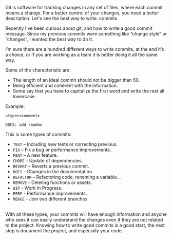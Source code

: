 
Git is software for tracking changes in any set of files, where each commit means a change. For a better control of your changes, you need a better description. Let's see the best way to write. commits
 


Recently I've been curious about git, and how to write a good commit message. Since my previous commits were something like “change style” or “changes”, I wanted the best way to do it.

I’m sure there are a hundred different ways to write commits, at the end it’s a choice, or if you are working as a team it is better doing it all the same way.

Some of the characteristic are: 

- The length of an ideal commit should not be bigger than 50.
- Being efficient and coherent with the information.
- Some say that you have to capitalize the first word and write the rest all lowercase.


Example:
```
<type><comment>

DOCS: add readme
```

This is some types of commits:

- `TEST` – Including new tests or correcting previous.
- `FIX` – Fix a bug or performance improvements.
- `FEAT` – A new feature.
- `CHORE` - Update of dependencies.
- `REVERT` – Reverts a previous commit.
- `DOCS` – Changes in the documentation.
- `REFACTOR` – Refactoring code, renaming a variable…
- `REMOVE` - Deleting functions or assets.
- `WIP` - Work In Progress.
- `PERF` - Performance improvements.
- `MERGE` - Join two different branches.

<br>
With all these types, your commits will have enough information and anyone who sees it can easily understand the changes even if they are not related to the project. 
Knowing how to write good commits is a good start, the next step is document the project, and especially your code. 
